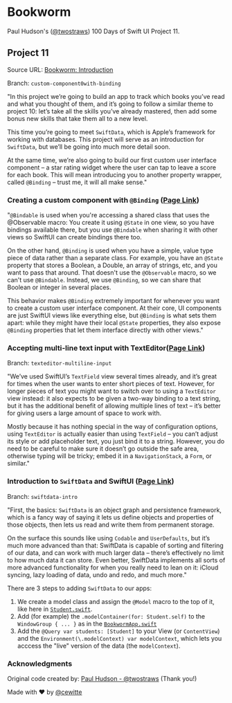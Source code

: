 # Bookworm

Paul Hudson's ([@twostraws](https://x.com/twostraws)) 100 Days of Swift UI Project 11.

## Project 11

Source URL: [Bookworm: Introduction](https://www.hackingwithswift.com/books/ios-swiftui/bookworm-introduction)

Branch: `custom-component0with-binding`

"In this project we’re going to build an app to track which books you’ve read and what you thought of them, and it’s going to follow a similar theme to project 10: let’s take all the skills you’ve already mastered, then add some bonus new skills that take them all to a new level.

This time you’re going to meet `SwiftData`, which is Apple’s framework for working with databases. This project will serve as an introduction for `SwiftData`, but we’ll be going into much more detail soon.

At the same time, we’re also going to build our first custom user interface component – a star rating widget where the user can tap to leave a score for each book. This will mean introducing you to another property wrapper, called `@Binding` – trust me, it will all make sense."

### Creating a custom component with `@Binding` ([Page Link](https://www.hackingwithswift.com/books/ios-swiftui/creating-a-custom-component-with-binding))

"`@Bindable` is used when you're accessing a shared class that uses the @Observable macro: You create it using `@State` in one view, so you have bindings available there, but you use `@Bindable` when sharing it with other views so SwiftUI can create bindings there too.

On the other hand, `@Binding` is used when you have a simple, value type piece of data rather than a separate class. For example, you have an `@State` property that stores a Boolean, a Double, an array of strings, etc, and you want to pass that around. That doesn't use the `@Observable` macro, so we can't use `@Bindable`. Instead, we use `@Binding`, so we can share that Boolean or integer in several places.

This behavior makes `@Binding` extremely important for whenever you want to create a custom user interface component. At their core, UI components are just SwiftUI views like everything else, but `@Binding` is what sets them apart: while they might have their local `@State` properties, they also expose `@Binding` properties that let them interface directly with other views."

### Accepting multi-line text input with TextEditor([Page Link](https://www.hackingwithswift.com/books/ios-swiftui/accepting-multi-line-text-input-with-texteditor))

Branch: `texteditor-multiline-input`

"We’ve used SwiftUI’s `TextField` view several times already, and it’s great for times when the user wants to enter short pieces of text. However, for longer pieces of text you might want to switch over to using a `TextEditor` view instead: it also expects to be given a two-way binding to a text string, but it has the additional benefit of allowing multiple lines of text – it’s better for giving users a large amount of space to work with.

Mostly because it has nothing special in the way of configuration options, using `TextEditor` is actually easier than using `TextField` – you can’t adjust its style or add placeholder text, you just bind it to a string. However, you do need to be careful to make sure it doesn’t go outside the safe area, otherwise typing will be tricky; embed it in a `NavigationStack`, a `Form`, or similar."

### Introduction to `SwiftData` and SwiftUI ([Page Link](https://www.hackingwithswift.com/books/ios-swiftui/introduction-to-swiftdata-and-swiftui))

Branch: `swiftdata-intro`

"First, the basics: `SwiftData` is an object graph and persistence framework, which is a fancy way of saying it lets us define objects and properties of those objects, then lets us read and write them from permanent storage.

On the surface this sounds like using `Codable` and `UserDefaults`, but it’s much more advanced than that: SwiftData is capable of sorting and filtering of our data, and can work with much larger data – there’s effectively no limit to how much data it can store. Even better, SwiftData implements all sorts of more advanced functionality for when you really need to lean on it: iCloud syncing, lazy loading of data, undo and redo, and much more."

There are 3 steps to adding `SwiftData` to our apps:

1. We create a model class and assign the `@Model` macro to the top of it, like here in [`Student.swift`](./Bookworm/Student.swift).
2. Add (for example) the `.modelContainer(for: Student.self)` to the `WindowGroup { ... }` as in the [`BookwormApp.swift`](./Bookworm/BookwormApp.swift)
3. Add the `@Query var students: [Student]` to your View (or `ContentView`) and the `Environment(\.modelContext) var modelContext`, which lets you acccess the "live" version of the data (the `modelContext`).

### Acknowledgments

Original code created by: [Paul Hudson - @twostraws](https://x.com/twostraws) (Thank you!)

Made with :heart: by [@cewitte](https://x.com/cewitte)